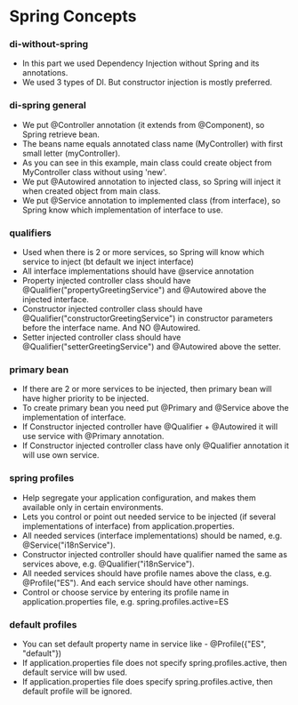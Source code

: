 # Spring Concepts

### di-without-spring
* In this part we used Dependency Injection without Spring and its annotations.
* We used 3 types of DI. But constructor injection is mostly preferred.

### di-spring general
* We put @Controller annotation (it extends from @Component), so Spring retrieve bean. 
* The beans name equals annotated class name (MyController) with first small letter (myController). 
* As you can see in this example, main class could create object from MyController class without using 'new'.
* We put @Autowired annotation to injected class, so Spring will inject it when created object from main class.
* We put @Service annotation to implemented class (from interface), so Spring know which implementation of interface to use.

### qualifiers
* Used when there is 2 or more services, so Spring will know which service to inject (bt default we inject interface)
* All interface implementations should have @service annotation
* Property injected controller class should have @Qualifier("propertyGreetingService") and @Autowired above the injected interface.
* Constructor injected controller class should have @Qualifier("constructorGreetingService") in constructor parameters before the interface name. And NO @Autowired.
* Setter injected controller class should have @Qualifier("setterGreetingService") and @Autowired above the setter.

### primary bean
* If there are 2 or more services to be injected, then primary bean will have higher priority to be injected.
* To create primary bean you need put @Primary and @Service above the implementation of interface.
* If Constructor injected controller have @Qualifier + @Autowired it will use service with @Primary annotation.
* If Constructor injected controller class have only @Qualifier annotation it will use own service.

### spring profiles
* Help segregate your application configuration, and makes them available only in certain environments.
* Lets you control or point out needed service to be injected (if several implementations of interface) from application.properties.
* All needed services (interface implementations) should be named, e.g. @Service("i18nService").
* Constructor injected controller should have qualifier named the same as services above, e.g. @Qualifier("i18nService").
* All needed services should have profile names above the class, e.g. @Profile("ES"). And each service should have other namings.
* Control or choose service by entering its profile name in application.properties file, e.g. spring.profiles.active=ES

### default profiles
* You can set default property name in service like - @Profile({"ES", "default"})
* If application.properties file does not specify spring.profiles.active, then default service will bw used.
* If application.properties file does specify spring.profiles.active, then default profile will be ignored.

